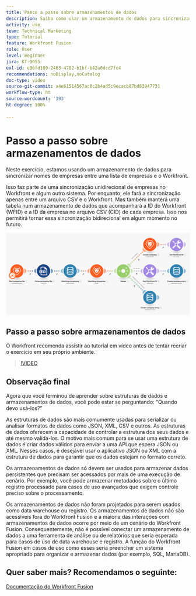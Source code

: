 ```yaml
---
title: Passo a passo sobre armazenamentos de dados
description: Saiba como usar um armazenamento de dados para sincronizar nomes de empresas entre uma lista de empresas e o Workfront usando o [!DNL Adobe Workfront Fusion].
activity: use
team: Technical Marketing
type: Tutorial
feature: Workfront Fusion
role: User
level: Beginner
jira: KT-9055
exl-id: e96fd109-2463-4702-b1bf-b42a6dcd7fc4
recommendations: noDisplay,noCatalog
doc-type: video
source-git-commit: a4e61514567ac8c2b4ad5c9ecacb87bd83947731
workflow-type: ht
source-wordcount: '393'
ht-degree: 100%

---
```


# Passo a passo sobre armazenamentos de dados

Neste exercício, estamos usando um armazenamento de dados para sincronizar nomes de empresas entre uma lista de empresas e o Workfront.

Isso faz parte de uma sincronização unidirecional de empresas no Workfront e algum outro sistema. Por enquanto, ele fará a sincronização apenas entre um arquivo CSV e o Workfront. Mas também manterá uma tabela num armazenamento de dados que acompanhará a ID do Workfront (WFID) e a ID da empresa no arquivo CSV (CID) de cada empresa. Isso nos permitirá tornar essa sincronização bidirecional em algum momento no futuro.

![Imagem de um cenário do Fusion](assets/data-structures-and-data-stores-2.png)

## Passo a passo sobre armazenamentos de dados

O Workfront recomenda assistir ao tutorial em vídeo antes de tentar recriar o exercício em seu próprio ambiente.

>[!VIDEO](https://video.tv.adobe.com/v/335296/?quality=12&learn=on)



## Observação final

Agora que você terminou de aprender sobre estruturas de dados e armazenamentos de dados, você pode estar se perguntando: “Quando devo usá-los?”

As estruturas de dados são mais comumente usadas para serializar ou analisar formatos de dados como JSON, XML, CSV e outros. As estruturas de dados oferecem a capacidade de controlar a estrutura dos seus dados e até mesmo validá-los. O motivo mais comum para se usar uma estrutura de dados é criar dados válidos para enviar a uma API que espera JSON ou XML. Nesses casos, é desejável usar o aplicativo JSON ou XML com a estrutura de dados para garantir que os dados estejam no formato correto.

Os armazenamentos de dados só devem ser usados para armazenar dados persistentes que precisam ser acessados por mais de uma execução de cenário. Por exemplo, você pode armazenar metadados sobre o último registro processado para casos de uso avançados que exigem controle preciso sobre o processamento.

Os armazenamentos de dados não foram projetados para serem usados como data warehouse ou registro. Os armazenamentos de dados não são acessíveis fora do Workfront Fusion e a maioria das interações com armazenamentos de dados ocorre por meio de um cenário do Workfront Fusion. Consequentemente, não é possível conectar um armazenamento de dados a uma ferramenta de análise ou de relatórios que seria esperada para casos de uso de data warehouse e registro. A função do Workfront Fusion em casos de uso como esses seria preencher um sistema apropriado para organizar e armazenar dados (por exemplo, SQL, MariaDB).

## Quer saber mais? Recomendamos o seguinte:

[Documentação do Workfront Fusion](https://experienceleague.adobe.com/docs/workfront/using/adobe-workfront-fusion/workfront-fusion-2.html?lang=br)
